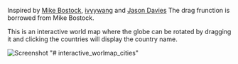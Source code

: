 Inspired by [Mike Bostock](https://bl.ocks.org/mbostock/7ea1dde508cec6d2d95306f92642bc42), [ivyywang](http://bl.ocks.org/ivyywang/7c94cb5a3accd9913263) and [Jason Davies](https://www.jasondavies.com/maps/rotate/)
The drag frunction is borrowed from Mike Bostock.

This is an interactive world map where the globe can be rotated by dragging it and clicking the countries will display the country name.

![Screenshot](https://user-images.githubusercontent.com/33816465/42397007-3450af10-8132-11e8-8b02-5a2690288de4.png)
"# interactive_worlmap_cities" 
